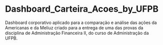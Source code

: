 # Dashboard_Carteira_Acoes_by_UFPB
Dashboard corporativo aplicado para a comparação e análise das ações da Americanas e da Meliuz criado para a entrega de uma das provas da disciplina de Administração Financeira II, do curso de Administração da UFPB.
